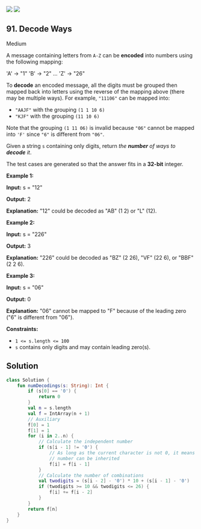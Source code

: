 [![](https://img.shields.io/github/stars/javadev/LeetCode-in-Kotlin?label=Stars&style=flat-square)](https://github.com/javadev/LeetCode-in-Kotlin)
[![](https://img.shields.io/github/forks/javadev/LeetCode-in-Kotlin?label=Fork%20me%20on%20GitHub%20&style=flat-square)](https://github.com/javadev/LeetCode-in-Kotlin/fork)

## 91\. Decode Ways

Medium

A message containing letters from `A-Z` can be **encoded** into numbers using the following mapping:

'A' -> "1" 'B' -> "2" ... 'Z' -> "26"

To **decode** an encoded message, all the digits must be grouped then mapped back into letters using the reverse of the mapping above (there may be multiple ways). For example, `"11106"` can be mapped into:

*   `"AAJF"` with the grouping `(1 1 10 6)`
*   `"KJF"` with the grouping `(11 10 6)`

Note that the grouping `(1 11 06)` is invalid because `"06"` cannot be mapped into `'F'` since `"6"` is different from `"06"`.

Given a string `s` containing only digits, return _the **number** of ways to **decode** it_.

The test cases are generated so that the answer fits in a **32-bit** integer.

**Example 1:**

**Input:** s = "12"

**Output:** 2

**Explanation:** "12" could be decoded as "AB" (1 2) or "L" (12).

**Example 2:**

**Input:** s = "226"

**Output:** 3

**Explanation:** "226" could be decoded as "BZ" (2 26), "VF" (22 6), or "BBF" (2 2 6).

**Example 3:**

**Input:** s = "06"

**Output:** 0

**Explanation:** "06" cannot be mapped to "F" because of the leading zero ("6" is different from "06").

**Constraints:**

*   `1 <= s.length <= 100`
*   `s` contains only digits and may contain leading zero(s).

## Solution

```kotlin
class Solution {
    fun numDecodings(s: String): Int {
        if (s[0] == '0') {
            return 0
        }
        val n = s.length
        val f = IntArray(n + 1)
        // Auxiliary
        f[0] = 1
        f[1] = 1
        for (i in 2..n) {
            // Calculate the independent number
            if (s[i - 1] != '0') {
                // As long as the current character is not 0, it means that the previous decoding
                // number can be inherited
                f[i] = f[i - 1]
            }
            // Calculate the number of combinations
            val twodigits = (s[i - 2] - '0') * 10 + (s[i - 1] - '0')
            if (twodigits >= 10 && twodigits <= 26) {
                f[i] += f[i - 2]
            }
        }
        return f[n]
    }
}
```